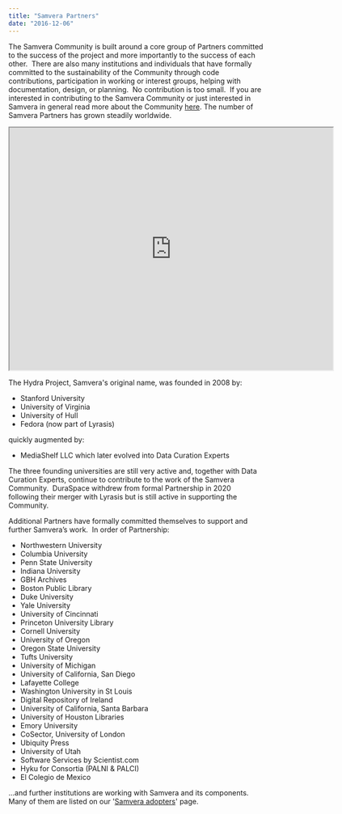 ```yaml
---
title: "Samvera Partners"
date: "2016-12-06"
---
```


The Samvera Community is built around a core group of Partners committed to the success of the project and more importantly to the success of each other.  There are also many institutions and individuals that have formally committed to the sustainability of the Community through code contributions, participation in working or interest groups, helping with documentation, design, or planning.  No contribution is too small.  If you are interested in contributing to the Samvera Community or just interested in Samvera in general read more about the Community [here](https://samvera.org/hydra-partners/community-framework/). The number of Samvera Partners has grown steadily worldwide.

<iframe src="https://www.google.com/maps/d/u/1/embed?mid=1kLOr2tK3nZyuc49AInv_CtjwF30CzSGT" width="640" height="480"></iframe>

The Hydra Project, Samvera's original name, was founded in 2008 by:

- Stanford University
- University of Virginia
- University of Hull
- Fedora (now part of Lyrasis)

quickly augmented by:

- MediaShelf LLC which later evolved into Data Curation Experts

The three founding universities are still very active and, together with Data Curation Experts, continue to contribute to the work of the Samvera Community.  DuraSpace withdrew from formal Partnership in 2020 following their merger with Lyrasis but is still active in supporting the Community.

Additional Partners have formally committed themselves to support and further Samvera’s work.  In order of Partnership:

- Northwestern University
- Columbia University
- Penn State University
- Indiana University
- GBH Archives
- Boston Public Library
- Duke University
- Yale University
- University of Cincinnati
- Princeton University Library
- Cornell University
- University of Oregon
- Oregon State University
- Tufts University
- University of Michigan
- University of California, San Diego
- Lafayette College
- Washington University in St Louis
- Digital Repository of Ireland
- University of California, Santa Barbara
- University of Houston Libraries
- Emory University
- CoSector, University of London
- Ubiquity Press
- University of Utah
- Software Services by Scientist.com
- Hyku for Consortia (PALNI & PALCI)
- El Colegio de Mexico

…and further institutions are working with Samvera and its components.  Many of them are listed on our '[Samvera adopters](https://samvera.org/samvera-adopters/)' page.
